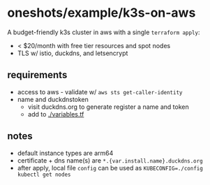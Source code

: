 # oneshots/example/k3s-on-aws

A budget-friendly k3s cluster in aws with a single `terraform apply`:

- < $20/month with free tier resources and spot nodes
- TLS w/ istio, duckdns, and letsencrypt

## requirements

- access to aws - validate w/ `aws sts get-caller-identity`
- name and duckdnstoken
  - visit duckdns.org to generate register a name and token
  - add to [./variables.tf](./variables.tf)

## notes

- default instance types are arm64
- certificate + dns name(s) are `*.{var.install.name}.duckdns.org`
- after apply, local file `config` can be used as `KUBECONFIG=./config kubectl get nodes`
